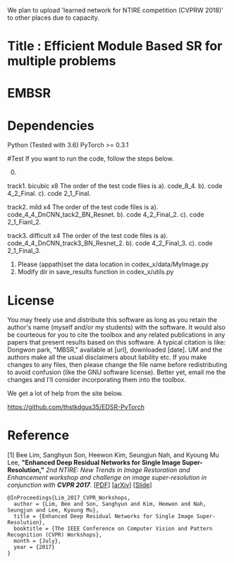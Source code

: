 We plan to upload 'learned network for NTIRE competition (CVPRW 2018)' to other places due to capacity.
# Title : Efficient Module Based SR for multiple problems 
# EMBSR
# Dependencies
Python (Tested with 3.6)
PyTorch >= 0.3.1

#Test
If you want to run the code, follow the steps below.

0.
track1. bicubic x8
The order of the test code files is
a). code_8_4.
b). code 4_2_Final.
c). code 2_1_Final.

track2. mild x4
The order of the test code files is
a). code_4_4_DnCNN_tack2_BN_Resnet.
b). code 4_2_Final_2.
c). code 2_1_Fianl_2.

track3. difficult x4
The order of the test code files is
a). code_4_4_DnCNN_track3_BN_Resnet_2.
b). code 4_2_Final_3.
c). code 2_1_Final_3.

1. Please (appath)set the data location in codex_x/data/MyImage.py
2. Modify dir in save_results function in codex_x/utils.py



# License
You may freely use and distribute this software as long as you retain the author's name (myself and/or my students) with the software.
It would also be courteous for you to cite the toolbox and any related publications in any papers that present results based on this software. A typical citation is like: Dongwon park, "MBSR," available at [url], downloaded [date].
UM and the authors make all the usual disclaimers about liability etc.
If you make changes to any files, then please change the file name before redistributing to avoid confusion (like the GNU software license). Better yet, email me the changes and I'll consider incorporating them into the toolbox.


We get a lot of help from the site below.

https://github.com/thstkdgus35/EDSR-PyTorch
# Reference
[1] Bee Lim, Sanghyun Son, Heewon Kim, Seungjun Nah, and Kyoung Mu Lee, **"Enhanced Deep Residual Networks for Single Image Super-Resolution,"** <i>2nd NTIRE: New Trends in Image Restoration and Enhancement workshop and challenge on image super-resolution in conjunction with **CVPR 2017**. </i> [[PDF](http://openaccess.thecvf.com/content_cvpr_2017_workshops/w12/papers/Lim_Enhanced_Deep_Residual_CVPR_2017_paper.pdf)] [[arXiv](https://arxiv.org/abs/1707.02921)] [[Slide](https://cv.snu.ac.kr/research/EDSR/Presentation_v3(release).pptx)]
```
@InProceedings{Lim_2017_CVPR_Workshops,
  author = {Lim, Bee and Son, Sanghyun and Kim, Heewon and Nah, Seungjun and Lee, Kyoung Mu},
  title = {Enhanced Deep Residual Networks for Single Image Super-Resolution},
  booktitle = {The IEEE Conference on Computer Vision and Pattern Recognition (CVPR) Workshops},
  month = {July},
  year = {2017}
}
